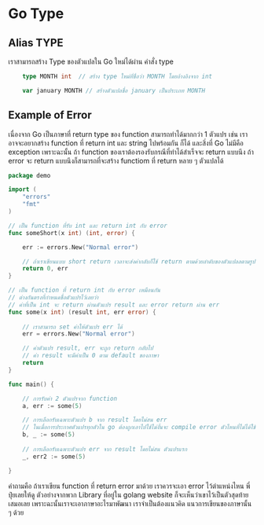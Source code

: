 # Go Type

## Alias TYPE

เราสามารถสร้าง Type ของตัวแปลใน Go ใหม่ได้ผ่าน  คำสั่ง type

```go
    type MONTH int  // สร้าง type ใหม่ที่ชื่อว่า MONTH โดยอ้างอิงจาก int

    var january MONTH // สร้างตัวแปลชื่อ january เป็นประเภท MONTH
```

## Example of Error

เนื่องจาก Go เป็นภาษาที่ return type ของ function สามารถทำได้มากกว่า 1 ตัวแปร เช่น เราอาจจะอยากสร้าง function ที่ return int และ string ไปพร้อมกัน ก็ได้ และสิ่งที่ Go ไม่มีคือ exception เพราะฉะนั้น ถ้า function ของเราต้องรองรับกรณีที่ทำได้สำเร็จจะ return แบบนึง ถ้า error จะ return แบบนึงก็สามารถที่จะสร้าง functiom ที่ return หลาย ๆ ตัวแปลได้

```go
package demo

import (
    "errors"
    "fmt"
)

// เป็น function ที่รับ int และ return int กับ error
func someShort(x int) (int, error) {

    err := errors.New("Normal error")

    // ถ้าเราเขียนแบบ short return เวลาจะส่งค่ากลับก็ใช้ return ตามด้วยลำดับของตัวแปลลตามรูปแบบที่เรากำหนดด้านบน 
    return 0, err
}

// เป็น function ที่ return int กับ error เหมือนกัน 
// ต่างกันตรงที่กำหนดชื่อตัวแปรไว้เลยว่า
// ค่าที่เป็น int จะ return ผ่านตัวแปร result และ error return ผ่าน err
func some(x int) (result int, err error) {
    
    // เราสามารถ set ค่าให้ตัวแปร err ได้
    err = errors.New("Normal error")

    // ค่าตัวแปร result, err จะถูก return กลับไป
    // ค่า result จะมีค่าเป็น 0 ตาม default ของภาษา
    return
}

func main() {

    // การรับค่า 2 ตัวแปรจาก function
    a, err := some(5)

    // การเลือกรับเฉพาะตัวแปร b จาก result โดยไม่สน err
    // ในเมื่อการประกาศตัวแปรทุกตัวใน go ต้องถูกเอาไปใช้ไม่งั้นจะ compile error ตัวไหนที่ไม่ได้ใช้จึงต้องใส่เป็น _ ไว้ก่อน 
    b, _ := some(5)
    
    // การเลือกรับเฉพาะตัวแปร err จาก result โดยไม่สน ตัวแปรแรก
    _, err2 := some(5)

}
```

คำถามคือ ถ้าเราเขียน  function ที่ return error มาด้วย เราควรจะเอา error ไว้ตำแหน่งไหน พี่ปุ๋ยเลยให้ดู ตัวอย่างจากพวก Library ที่อยู่ใน golang website ก็จะเห็นว่าเขาไว้เป็นตัวสุดท้ายเสมอเลย เพราะฉะนั้นเราจะเอาภาษาอะไรมาพัฒนา เราจำเป็นต้องแนวคิด แนวการเขียนของภาษานั้น ๆ ด้วย
